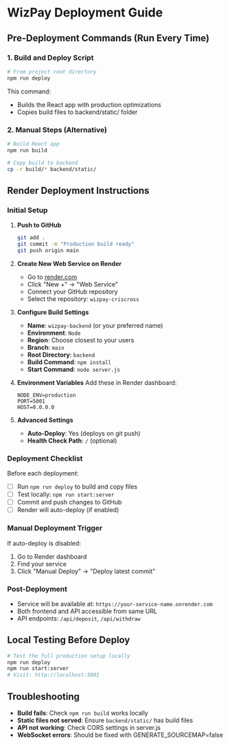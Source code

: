# WizPay Deployment Guide

## Pre-Deployment Commands (Run Every Time)

### 1. Build and Deploy Script
```bash
# From project root directory
npm run deploy
```

This command:
- Builds the React app with production optimizations
- Copies build files to backend/static/ folder

### 2. Manual Steps (Alternative)
```bash
# Build React app
npm run build

# Copy build to backend
cp -r build/* backend/static/
```

## Render Deployment Instructions

### Initial Setup

1. **Push to GitHub**
   ```bash
   git add .
   git commit -m "Production build ready"
   git push origin main
   ```

2. **Create New Web Service on Render**
   - Go to [render.com](https://render.com)
   - Click "New +" → "Web Service"
   - Connect your GitHub repository
   - Select the repository: `wizpay-criscross`

3. **Configure Build Settings**
   - **Name**: `wizpay-backend` (or your preferred name)
   - **Environment**: `Node`
   - **Region**: Choose closest to your users
   - **Branch**: `main`
   - **Root Directory**: `backend`
   - **Build Command**: `npm install`
   - **Start Command**: `node server.js`

4. **Environment Variables**
   Add these in Render dashboard:
   ```
   NODE_ENV=production
   PORT=5001
   HOST=0.0.0.0
   ```

5. **Advanced Settings**
   - **Auto-Deploy**: Yes (deploys on git push)
   - **Health Check Path**: `/` (optional)

### Deployment Checklist

Before each deployment:
- [ ] Run `npm run deploy` to build and copy files
- [ ] Test locally: `npm run start:server`
- [ ] Commit and push changes to GitHub
- [ ] Render will auto-deploy (if enabled)

### Manual Deployment Trigger
If auto-deploy is disabled:
1. Go to Render dashboard
2. Find your service
3. Click "Manual Deploy" → "Deploy latest commit"

### Post-Deployment
- Service will be available at: `https://your-service-name.onrender.com`
- Both frontend and API accessible from same URL
- API endpoints: `/api/deposit`, `/api/withdraw`

## Local Testing Before Deploy
```bash
# Test the full production setup locally
npm run deploy
npm run start:server
# Visit: http://localhost:5001
```

## Troubleshooting
- **Build fails**: Check `npm run build` works locally
- **Static files not served**: Ensure `backend/static/` has build files
- **API not working**: Check CORS settings in server.js
- **WebSocket errors**: Should be fixed with GENERATE_SOURCEMAP=false
